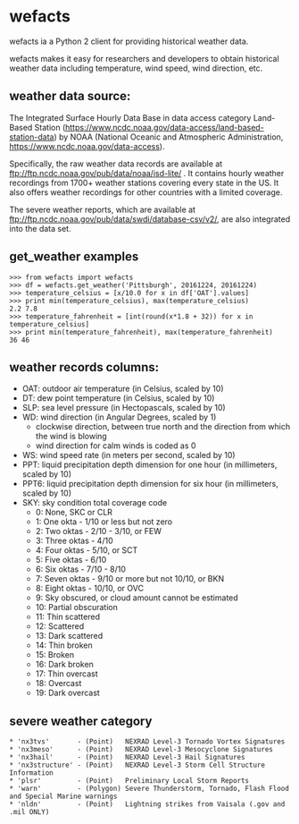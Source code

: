 # wefacts
wefacts ia a Python 2 client for providing historical weather data.

wefacts makes it easy for researchers and developers to obtain historical weather data
including temperature, wind speed, wind direction, etc.

## weather data source:
The Integrated Surface Hourly Data Base
in data access category Land-Based Station (https://www.ncdc.noaa.gov/data-access/land-based-station-data)
by NOAA (National Oceanic and Atmospheric Administration, https://www.ncdc.noaa.gov/data-access).

Specifically, the raw weather data records are available at ftp://ftp.ncdc.noaa.gov/pub/data/noaa/isd-lite/ .
It contains hourly weather recordings from 1700+ weather stations covering every state in the US.
It also offers weather recordings for other countries with a limited coverage.

The severe weather reports, which are available at ftp://ftp.ncdc.noaa.gov/pub/data/swdi/database-csv/v2/,
are also integrated into the data set.

## get_weather examples

    >>> from wefacts import wefacts
    >>> df = wefacts.get_weather('Pittsburgh', 20161224, 20161224)
    >>> temperature_celsius = [x/10.0 for x in df['OAT'].values]
    >>> print min(temperature_celsius), max(temperature_celsius)
    2.2 7.8
    >>> temperature_fahrenheit = [int(round(x*1.8 + 32)) for x in temperature_celsius]
    >>> print min(temperature_fahrenheit), max(temperature_fahrenheit)
    36 46

## weather records columns:
- OAT: outdoor air temperature (in Celsius, scaled by 10)
- DT: dew point temperature (in Celsius, scaled by 10)
- SLP: sea level pressure (in Hectopascals, scaled by 10)
- WD: wind direction (in Angular Degrees, scaled by 1)
    * clockwise direction, between true north and the direction from which the wind is blowing
    * wind direction for calm winds is coded as 0
- WS: wind speed rate (in meters per second, scaled by 10)
- PPT: liquid precipitation depth dimension for one hour (in millimeters, scaled by 10)
- PPT6: liquid precipitation depth dimension for six hour (in millimeters, scaled by 10)
- SKY: sky condition total coverage code
    * 0: None, SKC or CLR
    * 1: One okta - 1/10 or less but not zero
    * 2: Two oktas - 2/10 - 3/10, or FEW
    * 3: Three oktas - 4/10
    * 4: Four oktas - 5/10, or SCT
    * 5: Five oktas - 6/10
    * 6: Six oktas - 7/10 - 8/10
    * 7: Seven oktas - 9/10 or more but not 10/10, or BKN
    * 8: Eight oktas - 10/10, or OVC
    * 9: Sky obscured, or cloud amount cannot be estimated
    * 10: Partial obscuration
    * 11: Thin scattered
    * 12: Scattered
    * 13: Dark scattered
    * 14: Thin broken
    * 15: Broken
    * 16: Dark broken
    * 17: Thin overcast
    * 18: Overcast
    * 19: Dark overcast

## severe weather category
    * 'nx3tvs'       - (Point)   NEXRAD Level-3 Tornado Vortex Signatures
    * 'nx3meso'      - (Point)   NEXRAD Level-3 Mesocyclone Signatures
    * 'nx3hail'      - (Point)   NEXRAD Level-3 Hail Signatures
    * 'nx3structure' - (Point)   NEXRAD Level-3 Storm Cell Structure Information
    * 'plsr'         - (Point)   Preliminary Local Storm Reports
    * 'warn'         - (Polygon) Severe Thunderstorm, Tornado, Flash Flood and Special Marine warnings
    * 'nldn'         - (Point)   Lightning strikes from Vaisala (.gov and .mil ONLY)
